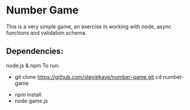 # Number Game
This is a very simple game, an exercise in working with node, async functions and validation schema.

## Dependencies:
node.js & npm
To run:
- git clone https://github.com/steviekaye/number-game.git
cd number-game
* npm install
* node game.js